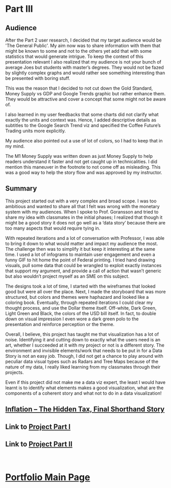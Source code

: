 # Part III

## Audience

After the Part 2 user research, I decided that my target audience would be 'The General Public'. My aim now was to share information with them that might be known to some and not to the others yet add that with some statistics that would generate intrigue. To keep the context of this presentation relevant I also realized that my audience is not your bunch of average Joes but students with master’s degrees. They would not be fazed by slightly complex graphs and would rather see something interesting than be presented with boring stuff.

This was the reason that I decided to not cut down the Gold Standard, Money Supply vs GDP and Google Trends graphic but rather enhance them. They would be attractive and cover a concept that some might not be aware of.

I also learned in my user feedbacks that some charts did not clarify what exactly the units and context was. Hence, I added descriptive details as subtitles to the Google Search Trend viz and specified the Coffee Future’s Trading units more explicitly.

My audience also pointed out a use of lot of colors, so I had to keep that in my mind.

The M1 Money Supply was written down as just Money Supply to help readers understand it faster and not get caught up in technicalities. I did mention this maneuver in the footnote to not come off as misleading. This was a good way to help the story flow and was approved by my instructor.

## Summary

This project started out with a very complex and broad scope. I was too ambitious and wanted to share all that I felt was wrong with the monetary system with my audiences. When I spoke to Prof. Goransson and tried to share my idea with classmates in the initial phases; I realized that though it might be a good story it does not go well as a ‘data story’ because there are too many aspects that would require tying in. 

With repeated iterations and a lot of conversation with Professor, I was able to bring it down to what would matter and impact my audience the most. The challenge then was to simplify it but keep it interesting at the same time. I used a lot of infograms to maintain user engagement and even a funny GIF to hit home the point of Federal printing. I tried hand drawing visuals, pull some data that could be wrangled to exploit exactly instances that support my argument, and provide a call of action that wasn’t generic but also wouldn’t project myself as an SME on this subject. 

The designs took a lot of time, I started with the wireframes that looked good but were all over the place.  Next, I made the storyboard that was more structured, but colors and themes were haphazard and looked like a coloring book. Eventually, through repeated iterations I could clear my thought process, and use the Dollar theme itself.  Off-white, Dark Green, Light Green and Black, the colors of the USD bill itself. In fact, to double down on visual impression I even wore a dark green polo to the presentation and reinforce perception or the theme.

Overall, I believe, this project has taught me that visualization has a lot of noise. Identifying it and cutting down to exactly what the users need is an art, whether I succeeded at it with my project or not is a different story. The environment and invisible elements/work that needs to be put in for a Data Story is not an easy job. Though, I did not get a chance to play around with peculiar data visual types such as Radars and Tree Maps because of the nature of my data, I really liked learning from my classmates through their projects. 

Even if this project did not make me a data viz expert, the least I would have learnt is to identify what elements makes a good visualization, what are the components of a coherent story and what not to do in a data visualization! 


## [Inflation – The Hidden Tax, Final Shorthand Story](https://carnegiemellon.shorthandstories.com/inflation/index.html)

## Link to [Project Part I](/Money_Systems.md)
## Link to [Project Part II](/Inflation.md)

<br>

# [Portfolio Main Page](/)

   
